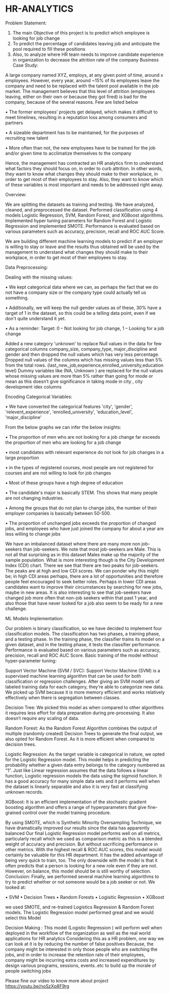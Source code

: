# HR-ANALYTICS

Problem Statement:
1.	The main Objective of this project is to predict which employee is looking for job change 
2.	To predict the percentage of candidates leaving job and anticipate the pool required to fill these positions 
3.	Also, to analyze where HR team needs to improve candidate experience in organization to decrease the attrition rate of the company 
Business Case Study:

A large company named XYZ, employs, at any given point of time, around x employees. However, every year, around ~15% of its employees leave the company and need to be replaced with the talent pool available in the job market. The management believes that this level of attrition (employees leaving, either on their own or because they
got fired) is bad for the company, because of the several reasons. Few are listed below 

•	The former employees’ projects get delayed, which makes it difficult to meet timelines, resulting in a reputation loss among consumers and partners

•	A sizeable department has to be maintained, for the purposes of recruiting new talent

•	More often than not, the new employees have to be trained for the job and/or given time to acclimatize themselves to the company

Hence, the management has contracted an HR analytics firm to understand what factors they should focus on, in order to curb attrition. In other words, they want to know what changes they should make to their workplace, in order to get most of their employees to stay. Also, they want to know which of these variables is most important and needs to be addressed right away.

Overview:

We are splitting the datasets as training and testing. We have analyzed, cleaned, and preprocessed the dataset. Performed classification using 4 models Logistic Regression, SVM, Random Forest, and XGBoost algorithms. Implemented hyper tuning parameters for Random Forest and Logistic Regression and implemented SMOTE. Performance is evaluated based on various parameters such as accuracy, precision, recall and ROC AUC Score.

We are building different machine learning models to predict if an employer is willing to stay or leave and the results thus obtained will be used by the management to understand what changes they should make to their workplace, in order to get most of their employees to stay.


Data Preprocessing:

  Dealing with the missing values:
  
•	We kept categorical data where we can, as perhaps the fact that we do not have a company size or the company type could actually tell us something.

•	Additionally, we will keep the null gender values as of these, 30% have a target of 1 in the dataset, so this could be a telling data point, even if we don't quite understand it yet.

•	As a reminder: Target: 0 – Not looking for job change, 1 – Looking for a job change

Added a new category 'unknown' to replace Null values in the data for few categorical columns company_size, company_type, major_discipline and gender and then dropped the null values which has very less percentage. 
Dropped null values of the columns which has  missing values less than 5% from the total rows. (last_new_job,experience,enrolled_university,education level)
Dummy variables like (NA, Unknown ) are replaced for the null values whose missing values are more than 5% rather than going for mode or mean as this doesn’t give significance in taking mode in city , city development idex columns 

  Encoding Categorical Variables:
  
•	We have converted the categorical features 'city', 'gender', 'relevent_experience', 'enrolled_university', 'education_level', 'major_discipline'

From the below graphs we can infer the below insights:

•	The proportion of men who are not looking for a job change far exceeds the proportion of men who are looking for a job change

•	most candidates with relevant experience do not look for job changes in a large proportion

•	in the types of registered courses, most people are not registered for courses and are not willing to look for job changes

•	Most of these groups have a high degree of education 

•	The candidate's major is basically STEM. This shows that many people are not changing industries.

•	Among the groups that do not plan to change jobs, the number of their employer companies is basically between 50-500.

•	The proportion of unchanged jobs exceeds the proportion of changed jobs, and employees who have just joined the company for about a year are less willing to change jobs

We have an imbalanced dataset where there are  many more non job-seekers than job-seekers.
We note that most job-seekers are Male. This is not all that surprising as in this dataset Males make up the majority of the sample population.
What is more interesting though is the City Development Index (CDI) chart. There we see that there are two peaks for job-seekers. The peaks are at high and low CDI scores.
We can ponder why this might be; in high CDI areas perhaps, there are a lot of opportunities and therefore people feel encouraged to seek better roles.
Perhaps in lower CDI areas candidates want to improve their circumstances by searching for new jobs, maybe in new areas.
It is also interesting to see that job-seekers have changed job more often that non-job seekers within that past 1 year, and also those that have never looked for a job also seem to be ready for a new challenge.

ML Models Implementation:

Our problem is binary classification, so we have decided to implement four classification models. The classification has two phases, a training phase, and a testing phase. In the training phase, the classifier trains its model on a given dataset, and in the testing phase, it tests the classifier performance. Performance is evaluated based on various parameters such as accuracy, precision, recall and ROC AUC Score. 
Basic training of the model without hyper-parameter tuning:

Support Vector Machine (SVM / SVC):
Support Vector Machine (SVM) is a supervised machine learning algorithm that can be used for both classification or regression challenges. After giving an SVM model sets of labeled training data for each category, they’re able to categorize new data. We picked up SVM because it is more memory efficient and works relatively effectively when there is segregation between classes.

Decision Tree:
We picked this model as when compared to other algorithms it requires less effort for data preparation during pre-processing. It also doesn’t require any scaling of data.

Random Forest:
As the Random Forest Algorithm combines the output of multiple (randomly created) Decision Trees to generate the final output, we also opted for Random Forest. As it is more efficient when compared to decision trees.

Logistic Regression:
As the target variable is categorical in nature, we opted for the Logistic Regression model. This model helps in predicting the probability whether a given data entry belongs to the category numbered as “1”. Just like Linear regression assumes that the data follows a linear function, Logistic regression models the data using the sigmoid function. It has a good accuracy for many simple data sets and it performs well when the dataset is linearly separable and also it is very fast at classifying unknown records.

XGBoost:
It is an efficient implementation of the stochastic gradient boosting algorithm and offers a range of hyperparameters that give fine-grained control over the model training procedure.

By using SMOTE, which is Synthetic Minority Oversampling Technique, we have dramatically improved our results since the data has apparently balanced 
Our final Logistic Regression model performs well on all metrics, particularly recall which we used as comparison metric as this is a blended weight of accuracy and precision.   But without sacrificing performance in other metrics. With the highest recall & ROC AUC scores, this model would certainly be valuable for this HR department. It has the added advantage of being very quick to train, too.
The only downside with the model is that it often predicts that a person is looking for a new role even if they are not. However, on balance, this model should be is still worthy of selection.
Conclusion:
Finally, we performed several machine learning algorithms to try to predict whether or not someone would be a job seeker or not. We looked at:

•	SVM
•	Decision Trees
•	Random Forests
•	Logisitic Regression
•	XGBoost

we used SMOTE, and re-trained Logistics Regression & Random Forest models. The Logistic Regression model performed great and we would select this Model 

Decision Making :
This model (Logistic  Regression ) will perform well when deployed in the workflow of the organization as well as the real world applications for HR analytics 
Considering this as a HR problem, one way we can look at it is by reducing the number of false positives Because, the company might be interested in only those people who are switching the jobs, and in order to increase the retention rate of their employees, company might be incurring extra costs and increased expenditures by design various programs, sessions, events..etc to build up the morale of people switching jobs

Please fine our video to know more about project https://youtu.be/noSzXp8F9rg

